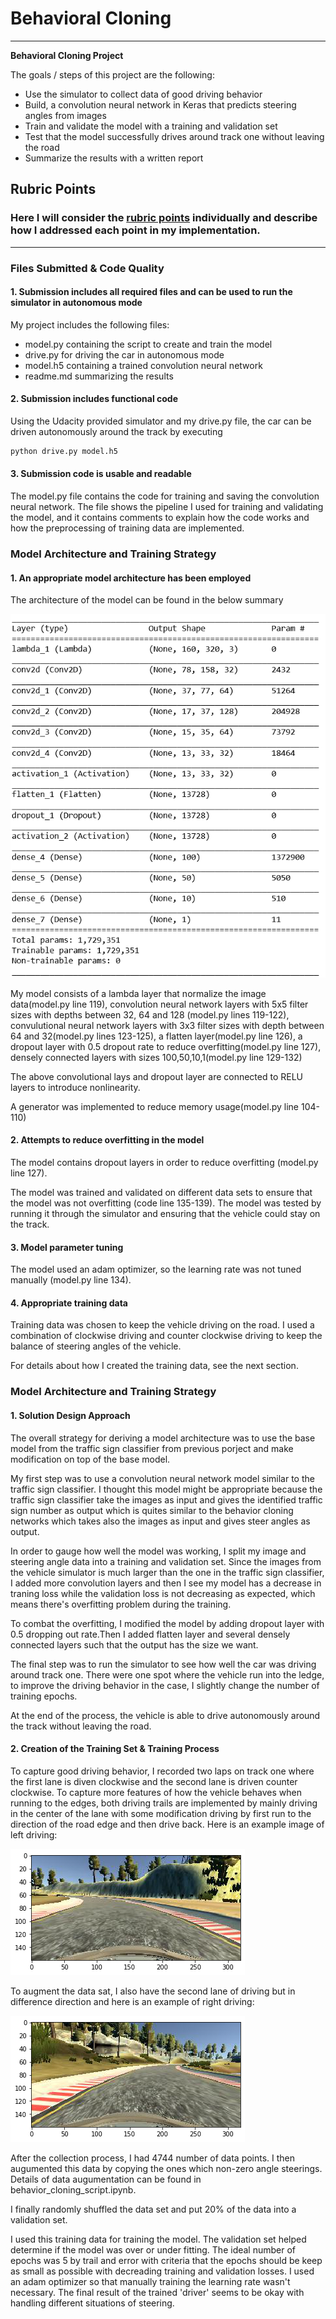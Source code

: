
# **Behavioral Cloning** 


---

**Behavioral Cloning Project**

The goals / steps of this project are the following:
* Use the simulator to collect data of good driving behavior
* Build, a convolution neural network in Keras that predicts steering angles from images
* Train and validate the model with a training and validation set
* Test that the model successfully drives around track one without leaving the road
* Summarize the results with a written report


[//]: # (Image References)

[image1]: ./examples/model_architecture.png "Model architecture"
[image2]: ./examples/left_drive.png "left driving"
[image3]: ./examples/right_drive.png "right driving"

## Rubric Points
### Here I will consider the [rubric points](https://review.udacity.com/#!/rubrics/432/view) individually and describe how I addressed each point in my implementation.  

---
### Files Submitted & Code Quality

#### 1. Submission includes all required files and can be used to run the simulator in autonomous mode

My project includes the following files:
* model.py containing the script to create and train the model
* drive.py for driving the car in autonomous mode
* model.h5 containing a trained convolution neural network 
* readme.md summarizing the results

#### 2. Submission includes functional code
Using the Udacity provided simulator and my drive.py file, the car can be driven autonomously around the track by executing 
```sh
python drive.py model.h5
```

#### 3. Submission code is usable and readable

The model.py file contains the code for training and saving the convolution neural network. The file shows the pipeline I used for training and validating the model, and it contains comments to explain how the code works and how the preprocessing of training data are implemented.


### Model Architecture and Training Strategy

#### 1. An appropriate model architecture has been employed

The architecture of the model can be found in the below summary

![alt text][image1]



My model consists of a lambda layer that normalize the image data(model.py line 119), convolution neural network layers with 5x5 filter sizes with depths between 32, 64 and 128 (model.py lines 119-122), convulutional neural network layers with 3x3 filter sizes with depth between 64 and 32(model.py lines 123-125), a flatten layer(model.py line 126), a dropout layer with 0.5 dropout rate to reduce overfitting(model.py line 127), densely connected layers with sizes 100,50,10,1(model.py line 129-132)

The above convolutional lays and dropout layer are connected to RELU layers to introduce nonlinearity. 

A generator was implemented to reduce memory usage(model.py line 104-110)


#### 2. Attempts to reduce overfitting in the model

The model contains dropout layers in order to reduce overfitting (model.py line 127). 

The model was trained and validated on different data sets to ensure that the model was not overfitting (code line 135-139). The model was tested by running it through the simulator and ensuring that the vehicle could stay on the track.

#### 3. Model parameter tuning

The model used an adam optimizer, so the learning rate was not tuned manually (model.py line 134).

#### 4. Appropriate training data

Training data was chosen to keep the vehicle driving on the road. I used a combination of clockwise driving and counter clockwise driving to keep the balance of steering angles of the vehicle.

For details about how I created the training data, see the next section. 

### Model Architecture and Training Strategy

#### 1. Solution Design Approach

The overall strategy for deriving a model architecture was to use the base model from the traffic sign classifier from previous porject and make modification on top of the base model.

My first step was to use a convolution neural network model similar to the traffic sign classifier. I thought this model might be appropriate because the traffic sign classifier take the images as input and gives the identified traffic sign number as output which is quites similar to the behavior cloning networks which takes also the images as input and gives steer angles as output.

In order to gauge how well the model was working, I split my image and steering angle data into a training and validation set. Since the images from the vehicle simulator is much larger than the one in the traffic sign classifier, I added more convolution layers and then I see my model has a decrease in traning loss while the validation loss is not decreasing as expected, which means there's overfitting problem during the training.

To combat the overfitting, I modified the model by adding dropout layer with 0.5 dropping out rate.Then I added flatten layer and several densely connected layers such that the output has the size we want.

The final step was to run the simulator to see how well the car was driving around track one. There were one spot where the vehicle run into the ledge, to improve the driving behavior in the case, I slightly change the number of training epochs.

At the end of the process, the vehicle is able to drive autonomously around the track without leaving the road.


#### 2. Creation of the Training Set & Training Process

To capture good driving behavior, I recorded two laps on track one where the first lane is diven clockwise and the second lane is driven counter clockwise. To capture more features of how the vehicle behaves when running to the edges, both driving trails are implemented by mainly driving in the center of the lane with some modification driving by first run to the direction of the road edge and then drive back. Here is an example image of left driving:

![alt text][image2]



To augment the data sat, I also have the second lane of driving but in difference direction and here is an example of right driving:

![alt text][image3]



After the collection process, I had 4744 number of data points. I then augumented this data by copying the ones which non-zero angle steerings. Details of data augumentation can be found in behavior_cloning_script.ipynb.


I finally randomly shuffled the data set and put 20% of the data into a validation set. 

I used this training data for training the model. The validation set helped determine if the model was over or under fitting. The ideal number of epochs was 5 by trail and error with criteria that the epochs should be keep as small as possible with decreading training and validation losses. I used an adam optimizer so that manually training the learning rate wasn't necessary. The final result of the trained 'driver' seems to be okay with handling different situations of steering.

